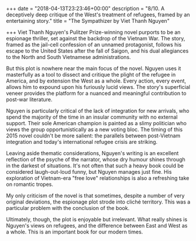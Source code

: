 +++
date = "2018-04-13T23:23:46+00:00"
description = "8/10. A deceptively deep critique of the West's treatment of refugees, framed by an entertaining story."
title = "The Sympathizer by Viet Thanh Nguyen"

+++
Viet Thanh Nguyen's Pulitzer Prize-winning novel purports to be an espionage thriller, set against the backdrop of the Vietnam War. The story, framed as the jail-cell confession of an unnamed protagonist, follows his escape to the United States after the fall of Saigon, and his dual allegiances to the North and South Vietnamese administrations.

But this plot is nowhere near the main focus of the novel. Nguyen uses it masterfully as a tool to dissect and critique the plight of the refugee in America, and by extension the West as a whole. Every action, every event, allows him to expound upon his furiously lucid views. The story's superficial veneer provides the platform for a nuanced and meaningful contribution to post-war literature.

Nguyen is particularly critical of the lack of integration for new arrivals, who spend the majority of the time in an insular community with no external support. Their sole American champion is painted as a slimy politician who views the group opportunistically as a new voting bloc. The timing of this 2015 novel couldn't be more salient: the parallels between post-Vietnam integration and today's international refugee crisis are striking.

Leaving aside thematic considerations, Nguyen's writing is an excellent reflection of the psyche of the narrator, whose dry humour shines through in the darkest of situations. It's not often that such a heavy book could be considered laugh-out-loud funny, but Nguyen manages just fine. His exploration of Vietnam-era "free love" relationships is also a refreshing take on romantic tropes.

My only criticism of the novel is that sometimes, despite a number of very original deviations, the espionage plot strode into cliché territory. This was a particular problem with the conclusion of the book.

Ultimately, though, the plot is enjoyable but irrelevant. What really shines is Nguyen's views on refugees, and the difference between East and West as a whole. This is an important book for our modern times.
